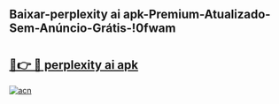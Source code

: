 
## Baixar-perplexity ai apk-Premium-Atualizado-Sem-Anúncio-Grátis-!0fwam

# <h2><a href="https://andorid.site?title=perplexity_ai_apk&ref=27">🔗👉 🔴 perplexity ai apk</a></h2>

[![acn](https://github.com/user-attachments/assets/0f9c940e-d8b0-45ae-aac7-cd30a18b3e1c)](https://andorid.site?title=perplexity_ai_apk&ref=27)

